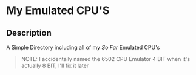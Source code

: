 # My Emulated CPU'S

## Description
A Simple Directory including all of my *So Far* Emulated CPU's

> NOTE: I accidentally named the 6502 CPU Emulator 4 BIT when it's actually 8 BIT, I'll fix it later